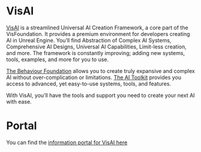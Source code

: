 # VisAI

[VisAI](https://www.ai.vis-foundation.com) is a streamlined Universal AI Creation Framework, a core part of the VisFoundation. It provides a premium environment for developers creating AI in Unreal Engine. You’ll find Abstraction of Complex AI Systems, Comprehensive AI Designs, Universal AI Capabilities, Limit-less creation, and more. The framework is constantly improving; adding new systems, tools, examples, and more for you to use.

[The Behaviour Foundation](https://ai.vis-foundation.com/docs/the-behaviour-foundation) allows you to create truly expansive and complex AI without over-complication or limitations. [The AI Toolkit](https://ai.vis-foundation.com/docs/ai-toolkit) provides you access to advanced, yet easy-to-use systems, tools, and features. 

With VisAI, you’ll have the tools and support you need to create your next AI with ease.

# Portal

You can find the [information portal for VisAI here](https://github.com/Official-VisAI/portal/wiki)
